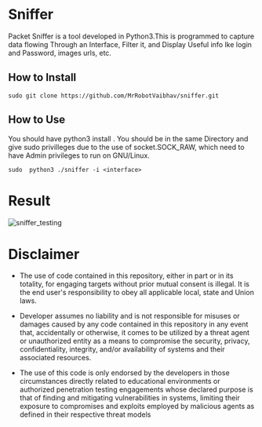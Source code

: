 # Sniffer
Packet Sniffer is a tool developed in Python3.This is programmed to capture data flowing Through an Interface, Filter it, and Display Useful info lke login and Password, images urls, etc.


## How to Install
`sudo git clone https://github.com/MrRobotVaibhav/sniffer.git`


## How to Use
You should have python3 install .
You should be in the same Directory and give sudo privilleges due to  the use of socket.SOCK_RAW, which need to have Admin privileges to run on GNU/Linux.

`sudo  python3 ./sniffer -i <interface>`
# Result
![sniffer_testing](https://user-images.githubusercontent.com/80875411/204772751-1ec8241e-efd5-444a-9da7-e33455431dba.png)


# Disclaimer
* The use of code contained in this repository, either in part or in its totality, for engaging targets without prior mutual consent is illegal. It is the end user's responsibility to obey all applicable local, state and Union laws.

* Developer assumes no liability and is not responsible for misuses or damages caused by any code contained in this repository in any event that, accidentally or otherwise, it comes to be utilized by a threat agent or unauthorized entity as a means to compromise the security, privacy, confidentiality, integrity, and/or availability of systems and their associated resources.

* The use of this code is only endorsed by the developers in those circumstances directly related to educational environments or authorized penetration testing engagements whose declared purpose is that of finding and mitigating vulnerabilities in systems, limiting their exposure to compromises and exploits employed by malicious agents as defined in their respective threat models

